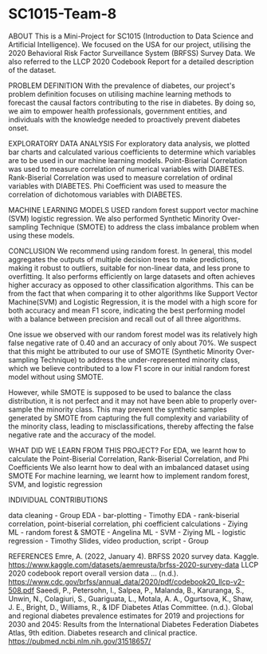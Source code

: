 # SC1015-Team-8

ABOUT
This is a Mini-Project for SC1015 (Introduction to Data Science and Artificial Intelligence). We focused on the USA for our project, utilising the 2020 Behavioral Risk Factor Surveillance System (BRFSS) Survey Data. We also referred to the LLCP 2020 Codebook Report for a detailed description of the dataset.

PROBLEM DEFINITION
With the prevalence of diabetes, our project's problem definition focuses on utilising machine learning methods to forecast the causal factors contributing to the rise in diabetes. By doing so, we aim to empower health professionals, government entities, and individuals with the knowledge needed to proactively prevent diabetes onset. 

EXPLORATORY DATA ANALYSIS
For exploratory data analysis, we plotted bar charts and calculated various coefficients to determine which variables are to be used in our machine learning models. 
Point-Biserial Correlation was used to measure correlation of numerical variables with DIABETES. 
Rank-Biserial Correlation was used to measure correlation of ordinal variables with DIABETES. 
Phi Coefficient was used to measure the correlation of dichotomous variables with DIABETES.

MACHINE LEARNING MODELS USED
random forest
support vector machine (SVM)
logistic regression. 
We also performed Synthetic Minority Over-sampling Technique (SMOTE) to address the class imbalance problem when using these models.

CONCLUSION
We recommend using random forest. 
In general, this model aggregates the outputs of multiple decision trees to make predictions, making it robust to outliers, suitable for non-linear data, and less prone to overfitting. It also performs efficiently on large datasets and often achieves higher accuracy as opposed to other classification algorithms. 
This can be from the fact that when comparing it to other algorithms like Support Vector Machine(SVM) and Logistic Regression, it is the model with a high score for both accuracy and mean F1 score, indicating the best performing model with a balance between precision and recall out of all three algorithms. 

One issue we observed with our random forest model was its relatively high false negative rate of 0.40 and an accuracy of only about 70%. We suspect that this might be attributed to our use of SMOTE (Synthetic Minority Over-sampling Technique) to address the under-represented minority class, which we believe contributed to a low F1 score in our initial random forest model without using SMOTE. 

However, while SMOTE is supposed to be used to balance the class distribution, it is not perfect and it may not have been able to properly over-sample the minority class. This may prevent the synthetic samples generated by SMOTE from capturing the full complexity and variability of the minority class, leading to misclassifications, thereby affecting the false negative rate and the accuracy of the model.

WHAT DID WE LEARN FROM THIS PROJECT?
For EDA, we learnt how to calculate the Point-Biserial Correlation, Rank-Biserial Correlation, and Phi Coefficients
We also learnt how to deal with an imbalanced dataset using SMOTE
For machine learning, we learnt how to implement random forest, SVM, and logistic regression

INDIVIDUAL CONTRIBUTIONS

data cleaning - Group
EDA - bar-plotting - Timothy
EDA - rank-biserial correlation, point-biserial correlation, phi coefficient calculations - Ziying
ML - random forest & SMOTE - Angelina
ML - SVM - Ziying
ML - logistic regression - Timothy
Slides, video production, script - Group



REFERENCES
Emre, A. (2022, January 4). BRFSS 2020 survey data. Kaggle. https://www.kaggle.com/datasets/aemreusta/brfss-2020-survey-data 
LLCP 2020 codebook report overall version data ... (n.d.). https://www.cdc.gov/brfss/annual_data/2020/pdf/codebook20_llcp-v2-508.pdf
Saeedi, P., Petersohn, I., Salpea, P., Malanda, B., Karuranga, S., Unwin, N., Colagiuri, S., Guariguata, L., Motala, A. A., Ogurtsova, K., Shaw, J. E., Bright, D., Williams, R., & IDF Diabetes Atlas Committee. (n.d.). Global and regional diabetes prevalence estimates for 2019 and projections for 2030 and 2045: Results from the International Diabetes Federation Diabetes Atlas, 9th edition. Diabetes research and clinical practice. https://pubmed.ncbi.nlm.nih.gov/31518657/ 

